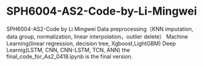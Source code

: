 # SPH6004-AS2-Code-by-Li-Mingwei
SPH6004-AS2-Code by Li Mingwei
Data preprocessing（KNN imputation, data group, normalization, linear interpolation，outlier delete）
Machine Learning(linear regression, decision tree, Xgboost,LightGBM)
Deep Learnig(LSTM, CNN, CNN-LSTM, TCN, ANN)
the final_code_for_As2_0418.ipynb is the final version.
